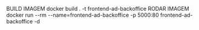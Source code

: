 BUILD IMAGEM
docker build  . -t frontend-ad-backoffice
RODAR IMAGEM
docker run --rm --name=frontend-ad-backoffice -p 5000:80 frontend-ad-backoffice -d
